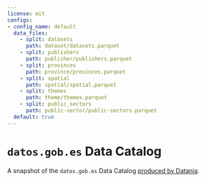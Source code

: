 ```yaml
---
license: mit
configs:
- config_name: default
  data_files:
    - split: datasets
      path: dataset/datasets.parquet
    - split: publishers
      path: publisher/publishers.parquet
    - split: provinces
      path: province/provinces.parquet
    - split: spatial
      path: spatial/spatial.parquet
    - split: themes
      path: theme/themes.parquet
    - split: public_sectors
      path: public-sector/public-sectors.parquet
  default: true
---
```


# `datos.gob.es` Data Catalog

A snapshot of the `datos.gob.es` Data Catalog [produced by Datania](https://github.com/datania/datosgobes-catalog).
